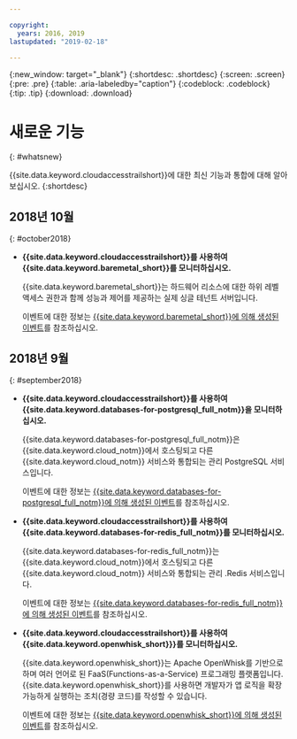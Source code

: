 ```yaml
---

copyright:
  years: 2016, 2019
lastupdated: "2019-02-18"

---
```


{:new_window: target="_blank"}
{:shortdesc: .shortdesc}
{:screen: .screen}
{:pre: .pre}
{:table: .aria-labeledby="caption"}
{:codeblock: .codeblock}
{:tip: .tip}
{:download: .download}



# 새로운 기능
{: #whatsnew}

{{site.data.keyword.cloudaccesstrailshort}}에 대한 최신 기능과 통합에 대해 알아보십시오.
{:shortdesc}

## 2018년 10월
{: #october2018}

* **{{site.data.keyword.cloudaccesstrailshort}}를 사용하여 {{site.data.keyword.baremetal_short}}를 모니터하십시오.**

    {{site.data.keyword.baremetal_short}}는 하드웨어 리소스에 대한 하위 레벨 액세스 권한과 함께 성능과 제어를 제공하는 실제 싱글 테넌트 서버입니다. 
    
    이벤트에 대한 정보는 [{{site.data.keyword.baremetal_short}}에 의해 생성된 이벤트](/docs/bare-metal/bm-activity-tracker-events.html#at_events)를 참조하십시오.


## 2018년 9월
{: #september2018}

* **{{site.data.keyword.cloudaccesstrailshort}}를 사용하여 {{site.data.keyword.databases-for-postgresql_full_notm}}을 모니터하십시오.**

    {{site.data.keyword.databases-for-postgresql_full_notm}}은 {{site.data.keyword.cloud_notm}}에서 호스팅되고 다른 {{site.data.keyword.cloud_notm}} 서비스와 통합되는 관리 PostgreSQL 서비스입니다.

    이벤트에 대한 정보는 [{{site.data.keyword.databases-for-postgresql_full_notm}}에 의해 생성된 이벤트](/docs/services/databases-for-postgresql?topic=databases-for-postgresql-activity-tracker#activity-tracker)를 참조하십시오.  


* **{{site.data.keyword.cloudaccesstrailshort}}를 사용하여 {{site.data.keyword.databases-for-redis_full_notm}}를 모니터하십시오.**

    {{site.data.keyword.databases-for-redis_full_notm}}는 {{site.data.keyword.cloud_notm}}에서 호스팅되고 다른 {{site.data.keyword.cloud_notm}} 서비스와 통합되는 관리 .Redis 서비스입니다.

    이벤트에 대한 정보는 [{{site.data.keyword.databases-for-redis_full_notm}}에 의해 생성된 이벤트](/docs/services/databases-for-redis/reference-activity-tracker.html#activity-tracker-integration)를 참조하십시오.


* **{{site.data.keyword.cloudaccesstrailshort}}를 사용하여 {{site.data.keyword.openwhisk_short}}}를 모니터하십시오.**

     {{site.data.keyword.openwhisk_short}}는 Apache OpenWhisk를 기반으로 하며 여러 언어로 된 FaaS(Functions-as-a-Service) 프로그래밍 플랫폼입니다. {{site.data.keyword.openwhisk_short}}를 사용하면 개발자가 앱 로직을 확장 가능하게 실행하는 조치(경량 코드)를 작성할 수 있습니다.
    
    이벤트에 대한 정보는 [{{site.data.keyword.openwhisk_short}}에 의해 생성된 이벤트](/docs/openwhisk/at-events.html#activity_tracker)를 참조하십시오.


